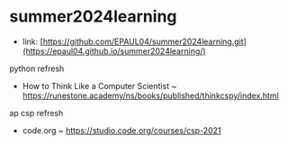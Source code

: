 # summer2024learning

- link: [https://github.com/EPAUL04/summer2024learning.git](https://epaul04.github.io/summer2024learning/)

python refresh
- How to Think Like a Computer Scientist ~ https://runestone.academy/ns/books/published/thinkcspy/index.html

ap csp refresh
- code.org ~ https://studio.code.org/courses/csp-2021
